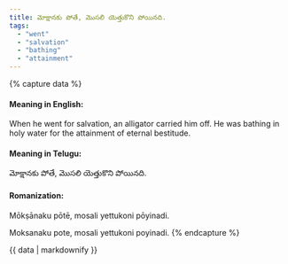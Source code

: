 ```yaml
---
title: మోక్షానకు పోతే, మొసలి యెత్తుకొని పోయినది.
tags:
  - "went"
  - "salvation"
  - "bathing"
  - "attainment"
---
```


{% capture data %}
#### Meaning in English:
When he went for salvation, an alligator carried him off.
He was bathing in holy water for the attainment of eternal bestitude.

#### Meaning in Telugu:
మోక్షానకు పోతే, మొసలి యెత్తుకొని పోయినది.

#### Romanization:
Mōkṣānaku pōtē, mosali yettukoni pōyinadi.

Moksanaku pote, mosali yettukoni poyinadi.
{% endcapture %}

{{ data | markdownify }}

